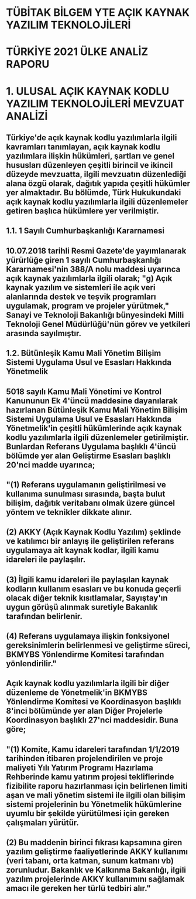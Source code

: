 # TÜBİTAK BİLGEM YTE AÇIK KAYNAK YAZILIM TEKNOLOJİLERİ 
# TÜRKİYE 2021 ÜLKE ANALİZ RAPORU 

# 1.	ULUSAL AÇIK KAYNAK KODLU YAZILIM TEKNOLOJİLERİ MEVZUAT ANALİZİ 
## Türkiye'de açık kaynak kodlu yazılımlarla ilgili kavramları tanımlayan, açık kaynak kodlu yazılımlara ilişkin hükümleri, şartları ve genel hususları düzenleyen çeşitli birincil ve ikincil düzeyde mevzuatta, ilgili mevzuatın düzenlediği alana özgü olarak, dağıtık yapıda çeşitli hükümler yer almaktadır. Bu bölümde, Türk Hukukundaki açık kaynak kodlu yazılımlarla ilgili düzenlemeler getiren başlıca hükümlere yer verilmiştir.
## 1.1.	 1 Sayılı Cumhurbaşkanlığı Kararnamesi 
## 10.07.2018 tarihli Resmi Gazete'de yayımlanarak yürürlüğe giren 1 sayılı Cumhurbaşkanlığı Kararnamesi'nin 388/A nolu maddesi uyarınca açık kaynak yazılımlarla ilgili olarak; "g) Açık kaynak yazılım ve sistemleri ile açık veri alanlarında destek ve teşvik programları uygulamak, program ve projeler yürütmek," Sanayi ve Teknoloji Bakanlığı bünyesindeki Milli Teknoloji Genel Müdürlüğü'nün görev ve yetkileri arasında sayılmıştır.
## 1.2.	Bütünleşik Kamu Mali Yönetim Bilişim Sistemi Uygulama Usul ve Esasları Hakkında Yönetmelik 
## 5018 sayılı Kamu Mali Yönetimi ve Kontrol Kanununun Ek 4'üncü maddesine dayanılarak hazırlanan Bütünleşik Kamu Mali Yönetim Bilişim Sistemi Uygulama Usul ve Esasları Hakkında Yönetmelik'in çeşitli hükümlerinde açık kaynak kodlu yazılımlarla ilgili düzenlemeler getirilmiştir. Bunlardan Referans Uygulama başlıklı 4'üncü bölümde yer alan Geliştirme Esasları başlıklı 20'nci madde uyarınca;
## "(1) Referans uygulamanın geliştirilmesi ve kullanıma sunulması sırasında, başta bulut bilişim, dağıtık veritabanı olmak üzere güncel yöntem ve teknikler dikkate alınır.
## (2) AKKY (Açık Kaynak Kodlu Yazılım) şeklinde ve katılımcı bir anlayış ile geliştirilen referans uygulamaya ait kaynak kodlar, ilgili kamu idareleri ile paylaşılır.
## (3) İlgili kamu idareleri ile paylaşılan kaynak kodların kullanım esasları ve bu konuda geçerli olacak diğer teknik kısıtlamalar, Sayıştay'ın uygun görüşü alınmak suretiyle Bakanlık tarafından belirlenir.
## (4) Referans uygulamaya ilişkin fonksiyonel gereksinimlerin belirlenmesi ve geliştirme süreci, BKMYBS Yönlendirme Komitesi tarafından yönlendirilir."
## Açık kaynak kodlu yazılımlarla ilgili bir diğer düzenleme de Yönetmelik'in BKMYBS Yönlendirme Komitesi ve Koordinasyon başlıklı 8'inci bölümünde yer alan Diğer Projelerle Koordinasyon başlıklı 27'nci maddesidir. Buna göre;
## "(1) Komite, Kamu idareleri tarafından 1/1/2019 tarihinden itibaren projelendirilen ve proje maliyeti Yılı Yatırım Programı Hazırlama Rehberinde kamu yatırım projesi tekliflerinde fizibilite raporu hazırlanması için belirlenen limiti aşan ve mali yönetim sistemi ile ilgili olan bilişim sistemi projelerinin bu Yönetmelik hükümlerine uyumlu bir şekilde yürütülmesi için gereken çalışmaları yürütür.
## (2) Bu maddenin birinci fıkrası kapsamına giren yazılım geliştirme faaliyetlerinde AKKY kullanımı (veri tabanı, orta katman, sunum katmanı vb) zorunludur. Bakanlık ve Kalkınma Bakanlığı, ilgili yazılım projelerinde AKKY kullanımını sağlamak amacı ile gereken her türlü tedbiri alır."

